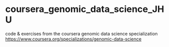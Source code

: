 # coursera_genomic_data_science_JHU
code &amp; exercises from the coursera genomic data science specialization
https://www.coursera.org/specializations/genomic-data-science
